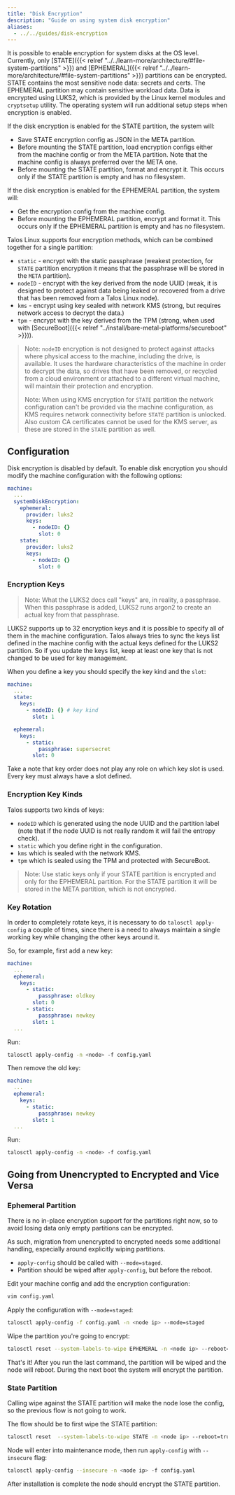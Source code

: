 ```yaml
---
title: "Disk Encryption"
description: "Guide on using system disk encryption"
aliases:
  - ../../guides/disk-encryption
---
```


It is possible to enable encryption for system disks at the OS level.
Currently, only [STATE]({{< relref "../../learn-more/architecture/#file-system-partitions" >}}) and [EPHEMERAL]({{< relref "../../learn-more/architecture/#file-system-partitions" >}}) partitions can be encrypted.
STATE contains the most sensitive node data: secrets and certs.
The EPHEMERAL partition may contain sensitive workload data.
Data is encrypted using LUKS2, which is provided by the Linux kernel modules and `cryptsetup` utility.
The operating system will run additional setup steps when encryption is enabled.

If the disk encryption is enabled for the STATE partition, the system will:

- Save STATE encryption config as JSON in the META partition.
- Before mounting the STATE partition, load encryption configs either from the machine config or from the META partition.
  Note that the machine config is always preferred over the META one.
- Before mounting the STATE partition, format and encrypt it.
  This occurs only if the STATE partition is empty and has no filesystem.

If the disk encryption is enabled for the EPHEMERAL partition, the system will:

- Get the encryption config from the machine config.
- Before mounting the EPHEMERAL partition, encrypt and format it.
  This occurs only if the EPHEMERAL partition is empty and has no filesystem.

Talos Linux supports four encryption methods, which can be combined together for a single partition:

- `static` - encrypt with the static passphrase (weakest protection, for `STATE` partition encryption it means that the passphrase will be stored in the `META` partition).
- `nodeID` - encrypt with the key derived from the node UUID (weak, it is designed to protect against data being leaked or recovered from a drive that has been removed from a Talos Linux node).
- `kms` - encrypt using key sealed with network KMS (strong, but requires network access to decrypt the data.)
- `tpm` - encrypt with the key derived from the TPM (strong, when used with [SecureBoot]({{< relref "../install/bare-metal-platforms/secureboot" >}})).

> Note: `nodeID` encryption is not designed to protect against attacks where physical access to the machine, including the drive, is available.
> It uses the hardware characteristics of the machine in order to decrypt the data, so drives that have been removed, or recycled from a cloud environment or attached to a different virtual machine, will maintain their protection and encryption.
>
> Note: When using KMS encryption for `STATE` partition the network configuration can't be provided via the machine configuration, as KMS requires network connectivity before `STATE` partition is unlocked.
> Also custom CA certificates cannot be used for the KMS server, as these are stored in the `STATE` partition as well.

## Configuration

Disk encryption is disabled by default.
To enable disk encryption you should modify the machine configuration with the following options:

```yaml
machine:
  ...
  systemDiskEncryption:
    ephemeral:
      provider: luks2
      keys:
        - nodeID: {}
          slot: 0
    state:
      provider: luks2
      keys:
        - nodeID: {}
          slot: 0
```

### Encryption Keys

> Note: What the LUKS2 docs call "keys" are, in reality, a passphrase.
> When this passphrase is added, LUKS2 runs argon2 to create an actual key from that passphrase.

LUKS2 supports up to 32 encryption keys and it is possible to specify all of them in the machine configuration.
Talos always tries to sync the keys list defined in the machine config with the actual keys defined for the LUKS2 partition.
So if you update the keys list, keep at least one key that is not changed to be used for key management.

When you define a key you should specify the key kind and the `slot`:

```yaml
machine:
  ...
  state:
    keys:
      - nodeID: {} # key kind
        slot: 1

  ephemeral:
    keys:
      - static:
          passphrase: supersecret
        slot: 0
```

Take a note that key order does not play any role on which key slot is used.
Every key must always have a slot defined.

### Encryption Key Kinds

Talos supports two kinds of keys:

- `nodeID` which is generated using the node UUID and the partition label (note that if the node UUID is not really random it will fail the entropy check).
- `static` which you define right in the configuration.
- `kms` which is sealed with the network KMS.
- `tpm` which is sealed using the TPM and protected with SecureBoot.

> Note: Use static keys only if your STATE partition is encrypted and only for the EPHEMERAL partition.
> For the STATE partition it will be stored in the META partition, which is not encrypted.

### Key Rotation

In order to completely rotate keys, it is necessary to do `talosctl apply-config` a couple of times, since there is a need to always maintain a single working key while changing the other keys around it.

So, for example, first add a new key:

```yaml
machine:
  ...
  ephemeral:
    keys:
      - static:
          passphrase: oldkey
        slot: 0
      - static:
          passphrase: newkey
        slot: 1
  ...
```

Run:

```bash
talosctl apply-config -n <node> -f config.yaml
```

Then remove the old key:

```yaml
machine:
  ...
  ephemeral:
    keys:
      - static:
          passphrase: newkey
        slot: 1
  ...
```

Run:

```bash
talosctl apply-config -n <node> -f config.yaml
```

## Going from Unencrypted to Encrypted and Vice Versa

### Ephemeral Partition

There is no in-place encryption support for the partitions right now, so to avoid losing data only empty partitions can be encrypted.

As such, migration from unencrypted to encrypted needs some additional handling, especially around explicitly wiping partitions.

- `apply-config` should be called with `--mode=staged`.
- Partition should be wiped after `apply-config`, but before the reboot.

Edit your machine config and add the encryption configuration:

```bash
vim config.yaml
```

Apply the configuration with `--mode=staged`:

```bash
talosctl apply-config -f config.yaml -n <node ip> --mode=staged
```

Wipe the partition you're going to encrypt:

```bash
talosctl reset --system-labels-to-wipe EPHEMERAL -n <node ip> --reboot=true
```

That's it!
After you run the last command, the partition will be wiped and the node will reboot.
During the next boot the system will encrypt the partition.

### State Partition

Calling wipe against the STATE partition will make the node lose the config, so the previous flow is not going to work.

The flow should be to first wipe the STATE partition:

```bash
talosctl reset  --system-labels-to-wipe STATE -n <node ip> --reboot=true
```

Node will enter into maintenance mode, then run `apply-config` with `--insecure` flag:

```bash
talosctl apply-config --insecure -n <node ip> -f config.yaml
```

After installation is complete the node should encrypt the STATE partition.
